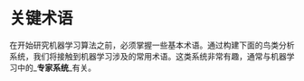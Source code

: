 # 关键术语

  在开始研究机器学习算法之前，必须掌握一些基本术语。通过构建下面的鸟类分析系统，我们将接触到机器学习涉及的常用术语。这类系统非常有趣，通常与机器学习中的_**专家系统**_有关。





